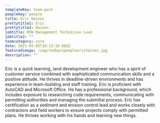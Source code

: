 ```yaml
---
templateKey: team-post
peoplekey: people
title: Eric Haines
prettytitle1: Eric
prettytitle2: Haines
jobtitle: ROW Management Technician Lead
jobtitle2: ""
teamcategory: core
date: 2021-05-05T18:13:10.668Z
featuredimage: /img/redbarnpeopleerichaines.jpg
description: ""
---
```


<!--StartFragment-->

Eric is a quick learning, land development engineer who has a spirit of customer service combined with sophisticated communication skills and a positive attitude. He thrives in deadline-driven environments and has experience in team-building and staff training. Eric is proficient with AutoCAD and Microsoft Office. He has a professional background, which includes exposure to researching code requirements, communicating with permitting authorities and managing the submittal process. Eric has certification as a sediment and erosion control lead and works closely with contractors and field workers to ensure projects comply with permitted plans. He thrives working with his hands and learning new things.

<!--EndFragment-->

